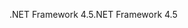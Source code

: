<span data-ttu-id="f5b4e-101">.NET Framework 4.5</span><span class="sxs-lookup"><span data-stu-id="f5b4e-101">.NET Framework 4.5</span></span>